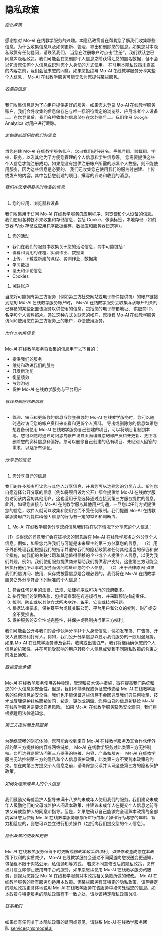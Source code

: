 # 隐私政策
###### 隐私政策
感谢您对 Mo-AI 在线教学服务的兴趣。本隐私政策旨在帮助您了解我们收集哪些信息，为什么收集信息以及如何更新、管理、导出和删除您的信息。如果您对本隐私政策有任何疑问，请联系我们。 当您在注册帐户时点击“注册”，我们默认您已同意本隐私政策。我们可能会在您删除个人信息之前获得汇总的匿名数据，但不会以包含您任何个人信息或识别您个人身份的方式使用。 在引用本隐私政策未涵盖的内容之前，我们会征求您的同意。如果您拒绝与 Mo-AI 在线教学服务分享某些个人信息， Mo-AI 在线教学服务可能无法为您提供某些服务。
###### 收集的信息
我们收集信息是为了向用户提供更好的服务。如果您未登录 Mo-AI 在线教学服务账户，我们会将收集的信息储存在与唯一标识符绑定的浏览器、应用或者个人设备上。在您登录后，我们会将收集的信息储存在您的账号上。我们使用 Google Analytics 对用户进行跟踪。
###### 您创建或提供给我们的信息
当您创建 Mo-AI 在线教学服务账户，您向我们提供姓名、手机号码、验证码、学校、职务，以及其他为了方便您管理的个人信息和学生信息等。 您需要提供这些个人信息才能注册成功。如果您没有提供注册帐户所需的必填个人数据，则不能使用服务，因为这些信息是必要的。 我们还收集您在使用我们的服务时创建、上传或发布的内容。其中包括您创建的项目、撰写的评论和收到的消息。
###### 我们在您使用服务时收集的信息

1. 您的应用、浏览器和设备

我们收集用于访问 Mo-AI 在线教学服务的应用程序、浏览器和个人设备的信息。 我们使用各种技术来收集和存储信息，包括 Cookie，像素标签，本地存储（如浏览器 Web 存储或应用程序数据缓存，数据库和服务器日志等）。

1. 您的活动
- 我们在我们的服务中收集关于您的活动信息，其中可能包括：
- 查看和调用的课程、实训作业、数据集
- 上传、下载或新建的课程、实训作业、数据集
- 学习数据
- 聊天和评论信息
- Cookies
1. 关联账户

当您将可能拥有第三方服务（例如第三方社交网站或电子邮件提供商）的帐户链接到您的 Mo-AI 在线教学服务帐户时， Mo-AI 在线教学服务会收集与该帐户相关的已存储的某些配置该服务以供使用的信息，包括您的电子邮箱地址、 供应商 ID、名字和个人资料照片。通过这种方式关联您的帐户，您授权 Mo-AI 在线教学服务访问和使用您在第三方服务上的帐户，以便使用服务。
###### 为什么收集信息
Mo-AI 在线教学服务将收集的信息用于以下目的：

- 提供我们的服务
- 维持和改进我们的服务
- 开发新功能
- 衡量绩效
- 与您沟通
- 保护 Mo-AI 在线教学服务与平台用户
###### 管理和删除您的信息

- 管理、审阅和更新您的信息当您登录您的 Mo-AI 在线教学服务时，您可以随时通过访问您的帐户资料来查看和更新个人资料。 导出或删除您的信息如果您想要备份使用 Mo-AI 在线教学服务自己创建的项目，可以将项目复制到本地。您可以随时通过访问您的帐户设置页面编辑您的帐户资料来更新、更正或删除您的资料信息和偏好。您可以删除自己创建的私有项目、未经别人回答的需求，以及所有评论。
###### 分享您的信息

1. 您分享自己的信息

我们的许多服务可让您与其他人分享信息，并且您可以选择您的分享方式。任何您自愿选择公开分享的信息（例如将项目设为公开）都会提供给 Mo-AI 在线教学服务访问该内容的其他用户。这也适用于您选择通过连接到第三方服务提供的信息。此外，如果您直接与 Mo-AI 在线教学服务其他用户沟通，一旦您以任何方式提供您的信息，收件人就可以收集和使用它而不受任何限制。我们提醒 Mo-AI 在线教学服务用户对提供给他人信息的行为有一定的常识和判断力。

1.  Mo-AI 在线教学服务分享您的信息我们将在以下情况下分享您的个人信息：

（1）征得您的同意我们会在征得您的同意后在 Mo-AI 在线教学服务之外分享个人信息。例如，如果您允许我们与可能是未来雇主的第三方分享您的信息。 （2）用于外部处理我们根据我们的指示并遵守我们的隐私政策和任何其他适当的保密和安全措施，向我们的关联公司和其他值得信赖的企业或个人提供个人信息，以便为我们处理。例如，我们使用服务提供商来帮助我们提供客户支持。这些第三方可能会因执行他们所从事的服务而访问或处理您的个人信息。 （3）出于法律原因 如果我们相信访问、使用、保存或披露信息是合理必要的，我们将在 Mo-AI 在线教学服务之外分享符合下列标准的个人信息：

1. 符合任何适用的法律、法规、法律程序或可执行的政府要求。
2. 执行我们的使用条款，包括调查潜在的违规行为，并采取预防措施责任。
3. 检测、防止或以其他方式解决欺诈、滥用、安全或技术问题。
4. 根据法律要求，保护蓦平台或其关联公司、平台用户和公众的权利、财产或安全不受损害。
5. 保护服务的安全性或完整性，并保护或强制执行第三方权利。

我们可能会公开与我们的合作伙伴分享非个人身份信息，例如发布商、广告商、开发人员或权利持有人。例如，我们公开分享信息以显示我们服务的一般用途趋势。如果 Mo-AI 在线教学服务涉及合并，收购或出售资产，我们将继续确保您的个人信息的机密性，并在可能受影响的用户转移个人信息或受到不同隐私政策的约束之前发出通知。
###### 数据安全承诺
Mo-AI 在线教学服务使用各种物理，管理和技术保护措施，旨在提高我们系统和您的个人信息的安全性。但是，我们不能确保或保证您传送给 Mo-AI 在线教学服务的任何信息的安全性，我们也不能保证这些信息不会因违反我们的任何物理，技术或管理保护措施而被访问、披露、更改或销毁。您将自己的信息转移给 Mo-AI 在线教学服务需要您自担风险。 如果 Mo-AI 在线教学服务获悉安全漏洞，我们将根据适用法律通知您。
###### 第三方提供商及其服务
为确保流畅的浏览体验，您可能会收到来自 Mo-AI 在线教学服务及其合作伙伴外部的第三方提供的内容或网络链接。 Mo-AI 在线教学服务对此类第三方无控制权。您可选择是否访问第三方提供的链接、内容、产品和服务。 Mo-AI 在线教学服务无法控制第三方的隐私和个人信息保护政策，此类第三方不受到本政策的约束。您在向第三方提交个人信息之前，请确保您阅读并认可这些第三方的隐私保护政策。
###### 如何处理未成年人的个人信息
我们鼓励父母或监护人指导未满十八岁的未成年人使用我们的服务。我们建议未成年人鼓励他们的父母或监护人阅读本政策，并建议未成年人在提交个人信息之前寻求父母或监护人的同意和指导。但是，如果您确认自己能够完全理解本政策的全部内容且您为使用 Mo-AI 在线教学服务服务所进行的相关操作行为与您的年龄、智力相适应的，则您可以独立进行相关操作（包括向我们提交您的个人信息）。
###### 隐私政策的更改和更新
Mo-AI 在线教学服务保留不时更新或修改本政策的权利。如果修改造成您在本政策下权利的实质减少， Mo-AI 在线教学服务会通过不同渠道向您发送变更通知，包括但不限于网站公示、私信通知等方式。 若您不同意修改后的隐私政策，您有权并应立即停止使用蓦平台的服务。如果您继续使用 Mo-AI 在线教学服务的服务，则视为您接受 Mo-AI 在线教学服务对本政策相关条款所做的修改。 Mo-AI 在线教学服务的所有服务均适用本政策。但某些服务有其特定的隐私政策，该等特定的隐私政策更具体地说明 Mo-AI 在线教学服务在该服务中如何处理您的信息。如本政策与特定服务的隐私政策有不一致之处，请以该特定隐私政策为准。
###### 联系我们
如果您有任何关于本隐私政策的疑问或意见，请联系 Mo-AI 在线教学服务团队:[service@momodel.ai](mailto:service@momodel.ai)
